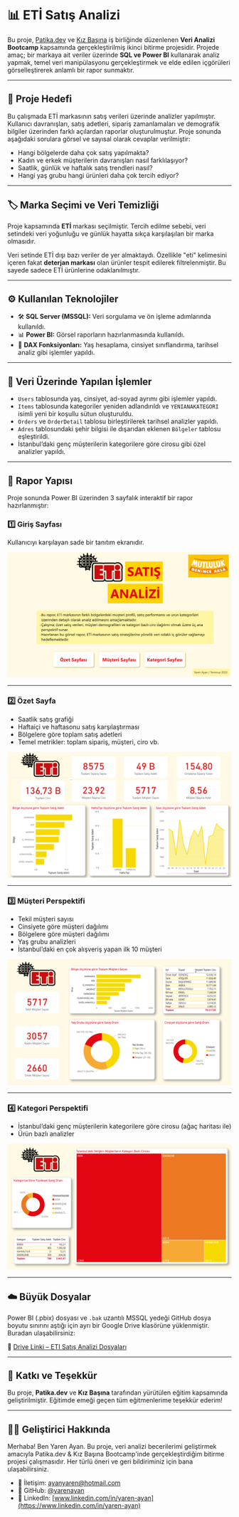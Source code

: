 # 📊 ETİ Satış Analizi 

Bu proje, [Patika.dev](https://www.patika.dev/) ve [Kız Başına](https://kizbasina.com/) iş birliğinde düzenlenen **Veri Analizi Bootcamp** kapsamında gerçekleştirilmiş ikinci bitirme projesidir. Projede amaç; bir markaya ait veriler üzerinde **SQL ve Power BI** kullanarak analiz yapmak, temel veri manipülasyonu gerçekleştirmek ve elde edilen içgörüleri görselleştirerek anlamlı bir rapor sunmaktır.

---

## 🧠 Proje Hedefi

Bu çalışmada ETİ markasının satış verileri üzerinde analizler yapılmıştır. Kullanıcı davranışları, satış adetleri, sipariş zamanlamaları ve demografik bilgiler üzerinden farklı açılardan raporlar oluşturulmuştur. Proje sonunda aşağıdaki sorulara görsel ve sayısal olarak cevaplar verilmiştir:

- Hangi bölgelerde daha çok satış yapılmakta?
- Kadın ve erkek müşterilerin davranışları nasıl farklılaşıyor?
- Saatlik, günlük ve haftalık satış trendleri nasıl?
- Hangi yaş grubu hangi ürünleri daha çok tercih ediyor?

---

## 🏷️ Marka Seçimi ve Veri Temizliği

Proje kapsamında **ETİ** markası seçilmiştir. Tercih edilme sebebi, veri setindeki veri yoğunluğu ve günlük hayatta sıkça karşılaşılan bir marka olmasıdır.

Veri setinde ETİ dışı bazı veriler de yer almaktaydı. Özellikle "eti" kelimesini içeren fakat **deterjan markası** olan ürünler tespit edilerek filtrelenmiştir. Bu sayede sadece ETİ ürünlerine odaklanılmıştır.

---

## ⚙️ Kullanılan Teknolojiler

- 🛠️ **SQL Server (MSSQL):** Veri sorgulama ve ön işleme adımlarında kullanıldı.
- 📊 **Power BI:** Görsel raporların hazırlanmasında kullanıldı.
- 🧹 **DAX Fonksiyonları:** Yaş hesaplama, cinsiyet sınıflandırma, tarihsel analiz gibi işlemler yapıldı.

---

## 🔎 Veri Üzerinde Yapılan İşlemler

- `Users` tablosunda yaş, cinsiyet, ad-soyad ayrımı gibi işlemler yapıldı.
- `Items` tablosunda kategoriler yeniden adlandırıldı ve `YENIANAKATEGORI` isimli yeni bir koşullu sütun oluşturuldu.
- `Orders` ve `OrderDetail` tablosu birleştirilerek tarihsel analizler yapıldı.
- `Adres` tablosundaki şehir bilgisi ile dışarıdan eklenen `Bölgeler` tablosu eşleştirildi.
- İstanbul’daki genç müşterilerin kategorilere göre cirosu gibi özel analizler yapıldı.

---

## 📌 Rapor Yapısı

Proje sonunda Power BI üzerinden 3 sayfalık interaktif bir rapor hazırlanmıştır:

### 1️⃣ Giriş Sayfası
Kullanıcıyı karşılayan sade bir tanıtım ekranıdır.

![Giriş Sayfası](https://github.com/YarenAyan/ETI-Satis-Analizi/blob/main/ET%C4%B0%20Giri%C5%9F%20Sayfas%C4%B1.png)

---

### 2️⃣ Özet Sayfa
- Saatlik satış grafiği  
- Haftaiçi ve haftasonu satış karşılaştırması  
- Bölgelere göre toplam satış adetleri  
- Temel metrikler: toplam sipariş, müşteri, ciro vb.

![Özet Sayfası](https://github.com/YarenAyan/ETI-Satis-Analizi/blob/main/ET%C4%B0%20%C3%96zet%20Sayfas%C4%B1.png)

---

### 3️⃣ Müşteri Perspektifi
- Tekil müşteri sayısı
- Cinsiyete göre müşteri dağılımı
- Bölgelere göre müşteri dağılımı
- Yaş grubu analizleri
- İstanbul’daki en çok alışveriş yapan ilk 10 müşteri

![Müşteri Sayfası](https://github.com/YarenAyan/ETI-Satis-Analizi/blob/main/ET%C4%B0%20M%C3%BC%C5%9Fteri%20Sayfas%C4%B1.png)

---

### 4️⃣ Kategori Perspektifi
- İstanbul’daki genç müşterilerin kategorilere göre cirosu (ağaç haritası ile)
- Ürün bazlı analizler

![Kategori Sayfası](https://github.com/YarenAyan/ETI-Satis-Analizi/blob/main/ET%C4%B0%20Kategori%20Sayfas%C4%B1.png)

---

## ☁️ Büyük Dosyalar

Power BI (.pbix) dosyası ve `.bak` uzantılı MSSQL yedeği GitHub dosya boyutu sınırını aştığı için ayrı bir Google Drive klasörüne yüklenmiştir. Buradan ulaşabilirsiniz:

🔗 [Drive Linki – ETI Satış Analizi Dosyaları](https://drive.google.com/drive/folders/11edhS--V7DwjYWBnixgv7CJOaOw6IUEQ?usp=sharing)

---

## 🙌 Katkı ve Teşekkür

Bu proje, **Patika.dev** ve **Kız Başına** tarafından yürütülen eğitim kapsamında geliştirilmiştir. Eğitimde emeği geçen tüm eğitmenlerime teşekkür ederim!

---

## 👩‍💻 Geliştirici Hakkında

Merhaba! Ben Yaren Ayan. Bu proje, veri analizi becerilerimi geliştirmek amacıyla Patika.dev & Kız Başına Bootcamp'inde gerçekleştirdiğim bitirme projesi çalışmasıdır. Her türlü öneri ve geri bildiriminiz için bana ulaşabilirsiniz.

* 📧 İletişim: ayanyaren@hotmail.com
* 📌 GitHub: [@yarenayan](https://github.com/yarenayan)  
* 🔗 LinkedIn: [www.linkedin.com/in/yaren-ayan](https://www.linkedin.com/in/yaren-ayan)
